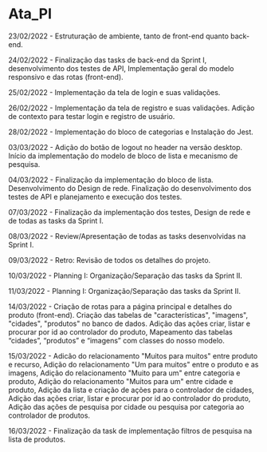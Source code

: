 # Ata_PI

<p>23/02/2022 - Estruturação de ambiente, tanto de front-end quanto back-end.</p>
<p>24/02/2022 - Finalização das tasks de back-end da Sprint I, desenvolvimento dos testes de API, Implementação geral do modelo responsivo e das rotas (front-end).</p>
<p>25/02/2022 - Implementação da tela de login e suas validações.</p>
<p>26/02/2022 - Implementação da tela de registro e suas validações. Adição de contexto para testar login e registro de usuário.</p> 
<p>28/02/2022 - Implementação do bloco de categorias e Instalação do Jest.</p>
<p>03/03/2022 - Adição do botão de logout no header na versão desktop. Início da implementação do modelo de bloco de lista e mecanismo de pesquisa.</p>
<p>04/03/2022 - Finalização da implementação do bloco de lista. Desenvolvimento do Design de rede. Finalização do desenvolvimento dos testes de API e planejamento e execução dos testes.</p>
<p>07/03/2022 - Finalização da implementação dos testes, Design de rede e de todas as tasks da Sprint I.</p>
<p>08/03/2022 - Review/Apresentação de todas as tasks desenvolvidas na Sprint I.</p>
<p>09/03/2022 - Retro: Revisão de todos os detalhes do projeto.</p>
<p>10/03/2022 - Planning I: Organização/Separação das tasks da Sprint II.</p>
<p>11/03/2022 - Planning I: Organização/Separação das tasks da Sprint II.</p>
<p>14/03/2022 - Criação de rotas para a página principal e detalhes do produto (front-end). Criação das tabelas de "características", "imagens", "cidades", "produtos" no banco de dados. Adição das ações criar, listar e procurar por id ao controlador do produto, Mapeamento das tabelas “cidades”, “produtos” e “imagens” com classes do nosso modelo.</p>
<p>15/03/2022 - Adicão do relacionamento "Muitos para muitos" entre produto e recurso, Adição do relacionamento "Um para muitos" entre o produto e as imagens, Adição do relacionamento "Muito para um" entre categoria e produto, Adição do relacionamento "Muitos para um" entre cidade e produto, Adição da lista e criação de ações para o controlador de cidades, Adição das ações criar, listar e procurar por id ao controlador do produto, Adição das ações de pesquisa por cidade ou pesquisa por categoria ao controlador de produtos.</p>
<p>16/03/2022 - Finalização da task de implementação filtros de pesquisa na lista de produtos.</p>






